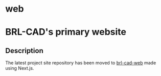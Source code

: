 web
===

# BRL-CAD's primary website
## Description
The latest project site repository has been moved to [brl-cad-web](https://github.com/divyanshugarg36/brl-cad-web) made using Next.js.
